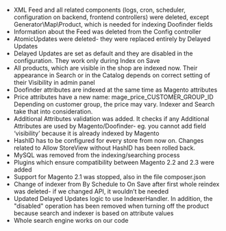 - XML Feed and all related components (logs, cron, scheduler, configuration on backend, frontend controllers) were deleted, except Generator\Map\Product, which is needed for indexing Doofinder fields
- Information about the Feed was deleted from the Config controller
- AtomicUpdates were deleted- they were replaced entirely by Delayed Updates
- Delayed Updates are set as default and they are disabled in the configuration. They work only during Index on Save
- All products, which are visible in the shop are indexed now. Their appearance in Search or in the Catalog depends on correct setting of their Visibility in admin panel
- Doofinder attributes are indexed at the same time as Magento attributes
- Price attributes have a new name: mage_price_CUSTOMER_GROUP_ID Depending on customer group, the price may vary. Indexer and Search take that into consideration.
- Additional Attributes validation was added. It checks if any Additional Attributes are used by Magento/Doofinder- eg. you cannot add field ‘visibility’ because it is already indexed by Magento
- HashID has to be configured for every store from now on. Changes related to Allow StoreView without HashID has been rolled back.
- MySQL was removed from the indexing/searching process
- Plugins which ensure compatibility between Magento 2.2 and 2.3 were added
- Support for Magento 2.1 was stopped, also in the file composer.json
- Change of indexer from By Schedule to On Save after first whole reindex was deleted- if we changed API, it wouldn’t be needed
- Updated Delayed Updates logic to use IndexerHandler. In addition, the "disabled" operation has been removed when turning off the product because search and indexer is based on attribute values
- Whole search engine works on our code
